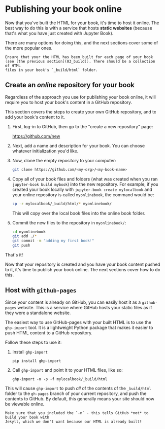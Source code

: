 # Publishing your book online

Now that you've built the HTML for your book, it's time to host it online.
The best way to do this is with a service that hosts **static websites**
(because that's what you have just created with Jupyter Book).

There are many options for doing this, and the next sections cover some of the
more popular ones.

```{note}
Ensure that your the HTML has been built for each page of your book
(see [the previous section](03_build)). There should be a collection of HTML
files in your book's `_build/html` folder.
```

## Create an *online* repository for your book

Regardless of the approach you use for publishing your book online, it will require
you to host your book's content in a GitHub repository.

This section covers the steps to create your own GitHub repository,
and to add your book's content to it.

1. First, log-in to GitHub, then go to the "create a new repository" page:

   <https://github.com/new>

2. Next, add a name and description for your book. You can choose whatever
   initialization you'd like.

3. Now, clone the empty repository to your computer:

   ```bash
   git clone https://github.com/<my-org>/<my-book-name>
   ```

4. Copy all of your book files and folders (what was created when you ran `jupyter-book build mybook`)
   into the new repository. For example, if you created your book locally with `jupyter-book create mylocalbook`
   and your online repository is called `myonlinebook`, the command would be:

   ```bash
   cp -r mylocalbook/_build/html/* myonlinebook/
   ```

   This will copy over the local book files into the online book folder.

5. Commit the new files to the repository in `myonlinebook/`:

   ```bash
   cd myonlinebook
   git add ./*
   git commit -m "adding my first book!"
   git push
   ```

That's it!

Now that your repository is created and you have your book content pushed to it,
it's time to publish your book online. The next sections cover how to do this.

## Host with `github-pages`

Since your content is already on GitHub, you can easily host it as a `github-pages`
website. This is a service where GitHub hosts your static files as if they were
a standalone website.

The easiest way to use GitHub-pages with your built HTML is to use the `ghp-import`
tool. It is a lightweight Python package that makes it easier to push HTML content
to a GitHub repository.

Follow these steps to use it:

1. Install `ghp-import`

   ```
   pip install ghp-import
   ```
2. Call `ghp-import` and point it to your HTML files, like so:

   ```
   ghp-import -n -p -f mylocalbook/_build/html
   ```

This will cause `ghp-import` to push *all* of the contents of the `_build/html` folder
to the `gh-pages` branch of your current repository, and push the contents to GitHub.
By default, this generally means your site should now be viewable online.

```{warning}
Make sure that you included the `-n` - this tells GitHub *not* to build your book with
Jekyll, which we don't want because our HTML is already built!
```
